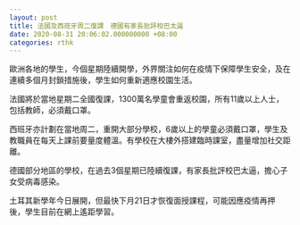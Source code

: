 ```yaml
---
layout: post
title: 法國及西班牙周二復課　德國有家長批評校巴太逼
date: 2020-08-31 20:06:02.000000000 +08:00
categories: rthk
---
```


歐洲各地的學生，今個星期陸續開學，外界關注如何在疫情下保障學生安全，及在連續多個月封鎖措施後，學生如何重新適應校園生活。

法國將於當地星期二全國復課，1300萬名學童會重返校園，所有11歲以上人士，包括教師，必須戴口罩。

西班牙亦計劃在當地周二，重開大部分學校，6歲以上的學童必須戴口罩，學生及教職員在每天上課前要量度體溫。有學校在大樓外搭建臨時課室，盡量增加社交距離。

德國部分地區的學校，在過去3個星期已陸續復課，有家長批評校巴太逼，擔心子女受病毒感染。

土耳其新學年今日展開，但最快下月21日才恢復面授課程，可能因應疫情再押後，學生目前在網上遙距學習。
